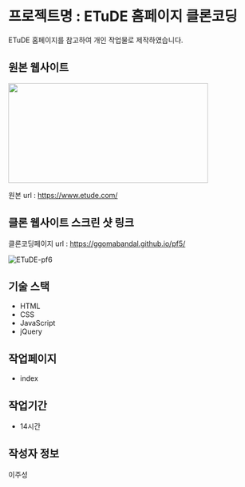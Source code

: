 # 프로젝트명 : ETuDE 홈페이지 클론코딩
ETuDE 홈페이지를 참고하여 개인 작업물로 제작하였습니다.

## 원본 웹사이트
<img src="https://github.com/Ggomabandal/pf6/assets/142555219/76dfd00a-0c99-4a40-9d59-54c8340c74c8.png" width="400" height="200"/>

원본 url : https://www.etude.com/

## 클론 웹사이트 스크린 샷 링크
클론코딩페이지 url : https://ggomabandal.github.io/pf5/

![ETuDE-pf6](https://github.com/Ggomabandal/pf6/assets/142555219/ac41a5ea-f66c-4f4d-bb1f-960cb246b476)

## 기술 스택
- HTML
- CSS
- JavaScript
- jQuery

## 작업페이지
- index

## 작업기간
- 14시간

## 작성자 정보
이주성
